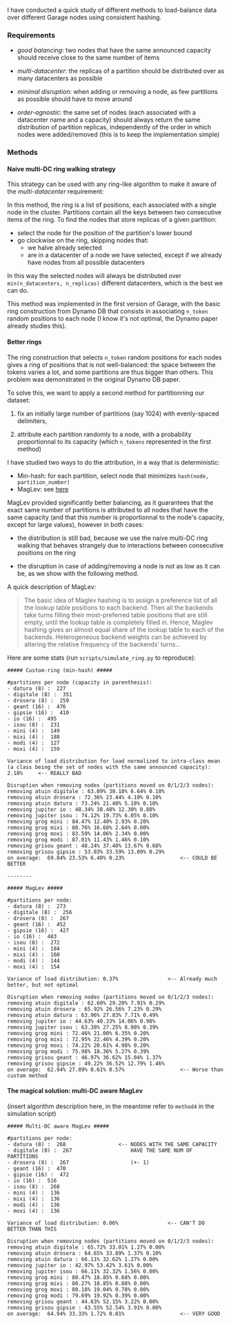 I have conducted a quick study of different methods to load-balance data over different Garage nodes using consistent hashing.

### Requirements

- *good balancing*: two nodes that have the same announced capacity should receive close to the same number of items

- *multi-datacenter*: the replicas of a partition should be distributed over as many datacenters as possible

- *minimal disruption*: when adding or removing a node, as few partitions as possible should have to move around

- *order-agnostic*: the same set of nodes (each associated with a datacenter name
  and a capacity) should always return the same distribution of partition
  replicas, independently of the order in which nodes were added/removed (this
  is to keep the implementation simple)

### Methods

#### Naive multi-DC ring walking strategy

This strategy can be used with any ring-like algorithm to make it aware of the *multi-datacenter* requirement:

In this method, the ring is a list of positions, each associated with a single node in the cluster.
Partitions contain all the keys between two consecutive items of the ring.
To find the nodes that store replicas of a given partition:

- select the node for the position of the partition's lower bound
- go clockwise on the ring, skipping nodes that:
  - we halve already selected
  - are in a datacenter of a node we have selected, except if we already have nodes from all possible datacenters

In this way the selected nodes will always be distributed over
`min(n_datacenters, n_replicas)` different datacenters, which is the best we
can do.

This method was implemented in the first version of Garage, with the basic
ring construction from Dynamo DB that consists in associating `n_token` random positions to
each node (I know it's not optimal, the Dynamo paper already studies this).

#### Better rings

The ring construction that selects `n_token` random positions for each nodes gives a ring of positions that
is not well-balanced: the space between the tokens varies a lot, and some partitions are thus bigger than others.
This problem was demonstrated in the original Dynamo DB paper.

To solve this, we want to apply a second method for partitionning our dataset:

1. fix an initially large number of partitions (say 1024) with evenly-spaced delimiters, 

2. attribute each partition randomly to a node, with a probability
   proportionnal to its capacity (which `n_tokens` represented in the first
   method)

I have studied two ways to do the attribution, in a way that is deterministic:

- Min-hash: for each partition, select node that minimizes `hash(node, partition_number)`
- MagLev: see [here](https://blog.acolyer.org/2016/03/21/maglev-a-fast-and-reliable-software-network-load-balancer/)

MagLev provided significantly better balancing, as it guarantees that the exact
same number of partitions is attributed to all nodes that have the same
capacity (and that this number is proportionnal to the node's capacity, except
for large values), however in both cases:

- the distribution is still bad, because we use the naive multi-DC ring walking
  that behaves strangely due to interactions between consecutive positions on
  the ring

- the disruption in case of adding/removing a node is not as low as it can be,
  as we show with the following method.

A quick description of MagLev:

> The basic idea of Maglev hashing is to assign a preference list of all the
> lookup table positions to each backend. Then all the backends take turns
> filling their most-preferred table positions that are still empty, until the
> lookup table is completely filled in. Hence, Maglev hashing gives an almost
> equal share of the lookup table to each of the backends. Heterogeneous
> backend weights can be achieved by altering the relative frequency of the
> backends’ turns…

Here are some stats (run `scripts/simulate_ring.py` to reproduce):

```
##### Custom-ring (min-hash) #####

#partitions per node (capacity in parenthesis):
- datura (8) :  227
- digitale (8) :  351
- drosera (8) :  259
- geant (16) :  476
- gipsie (16) :  410
- io (16) :  495
- isou (8) :  231
- mini (4) :  149
- mixi (4) :  188
- modi (4) :  127
- moxi (4) :  159

Variance of load distribution for load normalized to intra-class mean
(a class being the set of nodes with the same announced capacity): 2.18%     <-- REALLY BAD

Disruption when removing nodes (partitions moved on 0/1/2/3 nodes):
removing atuin digitale : 63.09% 30.18% 6.64% 0.10%
removing atuin drosera : 72.36% 23.44% 4.10% 0.10%
removing atuin datura : 73.24% 21.48% 5.18% 0.10%
removing jupiter io : 48.34% 38.48% 12.30% 0.88%
removing jupiter isou : 74.12% 19.73% 6.05% 0.10%
removing grog mini : 84.47% 12.40% 2.93% 0.20%
removing grog mixi : 80.76% 16.60% 2.64% 0.00%
removing grog moxi : 83.59% 14.06% 2.34% 0.00%
removing grog modi : 87.01% 11.43% 1.46% 0.10%
removing grisou geant : 48.24% 37.40% 13.67% 0.68%
removing grisou gipsie : 53.03% 33.59% 13.09% 0.29%
on average:  69.84% 23.53% 6.40% 0.23%                  <-- COULD BE BETTER

--------

##### MagLev #####

#partitions per node:
- datura (8) :  273
- digitale (8) :  256
- drosera (8) :  267
- geant (16) :  452
- gipsie (16) :  427
- io (16) :  483
- isou (8) :  272
- mini (4) :  184
- mixi (4) :  160
- modi (4) :  144
- moxi (4) :  154

Variance of load distribution: 0.37%                <-- Already much better, but not optimal

Disruption when removing nodes (partitions moved on 0/1/2/3 nodes):
removing atuin digitale : 62.60% 29.20% 7.91% 0.29%
removing atuin drosera : 65.92% 26.56% 7.23% 0.29%
removing atuin datura : 63.96% 27.83% 7.71% 0.49%
removing jupiter io : 44.63% 40.33% 14.06% 0.98%
removing jupiter isou : 63.38% 27.25% 8.98% 0.39%
removing grog mini : 72.46% 21.00% 6.35% 0.20%
removing grog mixi : 72.95% 22.46% 4.39% 0.20%
removing grog moxi : 74.22% 20.61% 4.98% 0.20%
removing grog modi : 75.98% 18.36% 5.27% 0.39%
removing grisou geant : 46.97% 36.62% 15.04% 1.37%
removing grisou gipsie : 49.22% 36.52% 12.79% 1.46%
on average:  62.94% 27.89% 8.61% 0.57%                  <-- Worse than custom method
```

#### The magical solution: multi-DC aware MagLev

(insert algorithm description here, in the meantime refer to `method4` in the simulation script)

```
##### Multi-DC aware MagLev #####

#partitions per node:
- datura (8) :  268                 <-- NODES WITH THE SAME CAPACITY
- digitale (8) :  267                   HAVE THE SAME NUM OF PARTITIONS
- drosera (8) :  267                    (+- 1)
- geant (16) :  470
- gipsie (16) :  472
- io (16) :  516
- isou (8) :  268
- mini (4) :  136
- mixi (4) :  136
- modi (4) :  136
- moxi (4) :  136

Variance of load distribution: 0.06%                <-- CAN'T DO BETTER THAN THIS

Disruption when removing nodes (partitions moved on 0/1/2/3 nodes):
removing atuin digitale : 65.72% 33.01% 1.27% 0.00%
removing atuin drosera : 64.65% 33.89% 1.37% 0.10%
removing atuin datura : 66.11% 32.62% 1.27% 0.00%
removing jupiter io : 42.97% 53.42% 3.61% 0.00%
removing jupiter isou : 66.11% 32.32% 1.56% 0.00%
removing grog mini : 80.47% 18.85% 0.68% 0.00%
removing grog mixi : 80.27% 18.85% 0.88% 0.00%
removing grog moxi : 80.18% 19.04% 0.78% 0.00%
removing grog modi : 79.69% 19.92% 0.39% 0.00%
removing grisou geant : 44.63% 52.15% 3.22% 0.00%
removing grisou gipsie : 43.55% 52.54% 3.91% 0.00%
on average:  64.94% 33.33% 1.72% 0.01%                  <-- VERY GOOD
```
